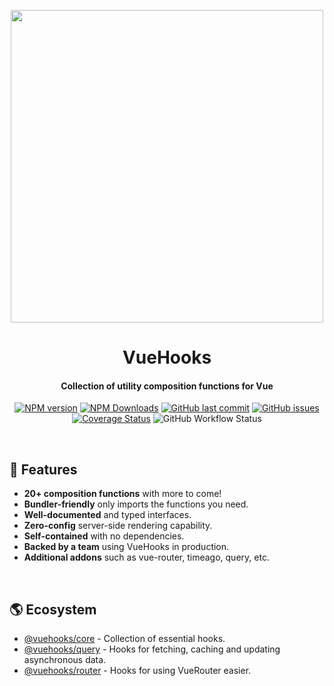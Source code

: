 <p align="center">
    <img src="https://raw.githubusercontent.com/datatorch/documentation/master/docs/.vuepress/public/vuehooks.png" width="500" />
</p>

<h1 align="center">
  VueHooks
</h1>
<h4 align="center">Collection of utility composition functions for Vue</h4>

<p align="center">
<a href="https://www.npmjs.com/package/@vuehooks/core" target="__blank">
<img src="https://img.shields.io/npm/v/@vuehooks/core?color=1abc9c" alt="NPM version" /></a>
<a href="https://www.npmjs.com/package/@vuehooks" target="__blank"><img alt="NPM Downloads" src="https://img.shields.io/npm/dm/@vuehooks/core?color=34495e"/></a>
<a href="https://github.com/datatorch/vuehooks" target="__blank"><img src="https://img.shields.io/github/last-commit/datatorch/vuehooks.svg?color=9b59b6" alt="GitHub last commit" /></a>
<a href="https://github.com/datatorch/vuehooks/issues" target="__blank"><img src="https://img.shields.io/github/issues/datatorch/vuehooks.svg?color=3498db" alt="GitHub issues" /></a>
<a href='https://coveralls.io/github/datatorch/vuehooks?branch=master'><img src='https://coveralls.io/repos/github/datatorch/vuehooks/badge.svg?branch=master' alt='Coverage Status' /></a>
<img alt="GitHub Workflow Status" src="https://img.shields.io/github/workflow/status/datatorch/vuehooks/Tests?color=2ecc71">
</p>

<br />

## :rocket: Features

- **20+ composition functions** with more to come!
- **Bundler-friendly** only imports the functions you need.
- **Well-documented** and typed interfaces.
- **Zero-config** server-side rendering capability.
- **Self-contained** with no dependencies.
- **Backed by a team** using VueHooks in production.
- **Additional addons** such as vue-router, timeago, query, etc.

<br />

## :earth_americas: Ecosystem

<!-- omit in toc -->

- [@vuehooks/core](/packages/core) - Collection of essential hooks.
- [@vuehooks/query](/packages/query) - Hooks for fetching, caching and updating
  asynchronous data.
- [@vuehooks/router](/packages/router) - Hooks for using VueRouter easier.

<br />

